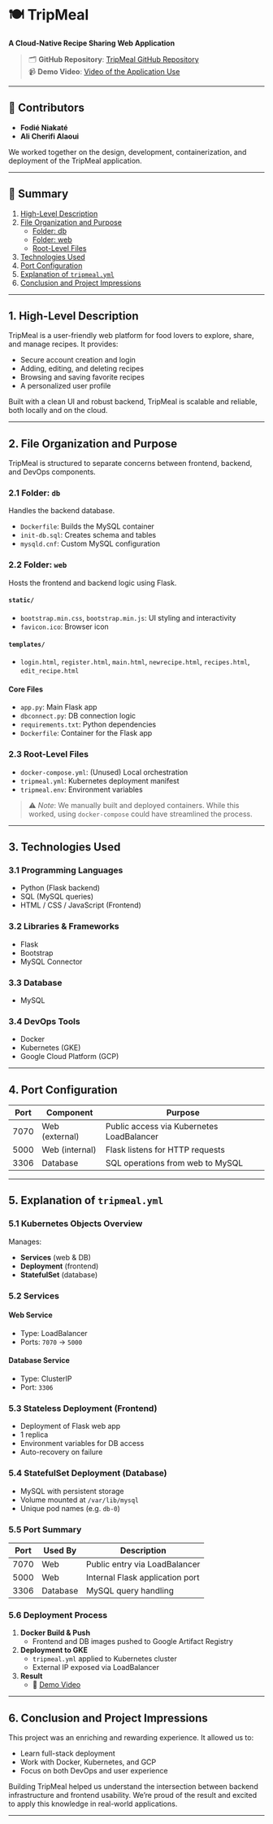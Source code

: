 # 🍽️ TripMeal

**A Cloud-Native Recipe Sharing Web Application**

> 🗂️ **GitHub Repository**: [TripMeal GitHub Repository](#)  
> 📹 **Demo Video**: [Video of the Application Use](#)

---

## 👥 Contributors

- **Fodié Niakaté**  
- **Ali Cherifi Alaoui**

We worked together on the design, development, containerization, and deployment of the TripMeal application.

---

## 📌 Summary

1. [High-Level Description](#1-high-level-description)  
2. [File Organization and Purpose](#2-file-organization-and-purpose)  
   - [Folder: db](#21-folder-db)  
   - [Folder: web](#22-folder-web)  
   - [Root-Level Files](#23-root-level-files)  
3. [Technologies Used](#3-technologies-used)  
4. [Port Configuration](#4-port-configuration)  
5. [Explanation of `tripmeal.yml`](#5-explanation-of-tripmealyml)  
6. [Conclusion and Project Impressions](#6-conclusion-and-project-impressions)

---

## 1. High-Level Description

TripMeal is a user-friendly web platform for food lovers to explore, share, and manage recipes. It provides:

- Secure account creation and login  
- Adding, editing, and deleting recipes  
- Browsing and saving favorite recipes  
- A personalized user profile

Built with a clean UI and robust backend, TripMeal is scalable and reliable, both locally and on the cloud.

---

## 2. File Organization and Purpose

TripMeal is structured to separate concerns between frontend, backend, and DevOps components.

### 2.1 Folder: `db`

Handles the backend database.

- `Dockerfile`: Builds the MySQL container  
- `init-db.sql`: Creates schema and tables  
- `mysqld.cnf`: Custom MySQL configuration  

### 2.2 Folder: `web`

Hosts the frontend and backend logic using Flask.

#### `static/`

- `bootstrap.min.css`, `bootstrap.min.js`: UI styling and interactivity  
- `favicon.ico`: Browser icon  

#### `templates/`

- `login.html`, `register.html`, `main.html`, `newrecipe.html`, `recipes.html`, `edit_recipe.html`

#### Core Files

- `app.py`: Main Flask app  
- `dbconnect.py`: DB connection logic  
- `requirements.txt`: Python dependencies  
- `Dockerfile`: Container for the Flask app  

### 2.3 Root-Level Files

- `docker-compose.yml`: (Unused) Local orchestration  
- `tripmeal.yml`: Kubernetes deployment manifest  
- `tripmeal.env`: Environment variables

> ⚠️ _Note_: We manually built and deployed containers. While this worked, using `docker-compose` could have streamlined the process.

---

## 3. Technologies Used

### 3.1 Programming Languages

- Python (Flask backend)  
- SQL (MySQL queries)  
- HTML / CSS / JavaScript (Frontend)

### 3.2 Libraries & Frameworks

- Flask  
- Bootstrap  
- MySQL Connector

### 3.3 Database

- MySQL

### 3.4 DevOps Tools

- Docker  
- Kubernetes (GKE)  
- Google Cloud Platform (GCP)

---

## 4. Port Configuration

| Port  | Component      | Purpose                                         |
|-------|----------------|-------------------------------------------------|
| 7070  | Web (external) | Public access via Kubernetes LoadBalancer       |
| 5000  | Web (internal) | Flask listens for HTTP requests                 |
| 3306  | Database       | SQL operations from web to MySQL                |

---

## 5. Explanation of `tripmeal.yml`

### 5.1 Kubernetes Objects Overview

Manages:

- **Services** (web & DB)
- **Deployment** (frontend)
- **StatefulSet** (database)

### 5.2 Services

#### Web Service

- Type: LoadBalancer  
- Ports: `7070` → `5000`

#### Database Service

- Type: ClusterIP  
- Port: `3306`

### 5.3 Stateless Deployment (Frontend)

- Deployment of Flask web app  
- 1 replica  
- Environment variables for DB access  
- Auto-recovery on failure

### 5.4 StatefulSet Deployment (Database)

- MySQL with persistent storage  
- Volume mounted at `/var/lib/mysql`  
- Unique pod names (e.g. `db-0`)

### 5.5 Port Summary

| Port  | Used By     | Description                          |
|-------|-------------|--------------------------------------|
| 7070  | Web         | Public entry via LoadBalancer        |
| 5000  | Web         | Internal Flask application port      |
| 3306  | Database    | MySQL query handling                 |

### 5.6 Deployment Process

1. **Docker Build & Push**  
   - Frontend and DB images pushed to Google Artifact Registry  
2. **Deployment to GKE**  
   - `tripmeal.yml` applied to Kubernetes cluster  
   - External IP exposed via LoadBalancer  
3. **Result**  
   - 🎥 [Demo Video](#)

---

## 6. Conclusion and Project Impressions

This project was an enriching and rewarding experience. It allowed us to:

- Learn full-stack deployment  
- Work with Docker, Kubernetes, and GCP  
- Focus on both DevOps and user experience  

Building TripMeal helped us understand the intersection between backend infrastructure and frontend usability. We’re proud of the result and excited to apply this knowledge in real-world applications.

---
